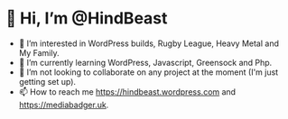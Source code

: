 <h1>👋 Hi, I’m @HindBeast</h1>

- 👀 I’m interested in WordPress builds, Rugby League, Heavy Metal and My Family.
- 🌱 I’m currently learning WordPress, Javascript, Greensock and Php.
- 💞️ I’m not looking to collaborate on any project at the moment (I'm just getting set up).
- 📫 How to reach me https://hindbeast.wordpress.com and https://mediabadger.uk.

<!---
HindBeast/HindBeast is a ✨ special ✨ repository because its `README.md` (this file) appears on your GitHub profile.
You can click the Preview link to take a look at your changes.
--->
